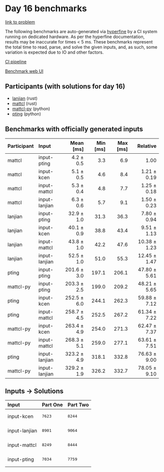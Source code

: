 # Day 16 benchmarks

[link to problem](https://adventofcode.com/2023/day/16)

The following benchmarks are auto-generated via
[hyperfine](https://github.com/sharkdp/hyperfine) by a CI system running on
dedicated hardware. As per the hyperfine documentation, results may be
inaccurate for times < 5 ms. These benchmarks represent the total time to read,
parse, and solve the given inputs, and, as such, some variation is expected due
to IO and other factors.

[CI pipeline](http://ci.papercode.net:8080/teams/main/pipelines/aoc2023)

[Benchmark web UI](https://aoc.ancalagon.black)


## Participants (with solutions for day 16)

- [lanjian](https://github.com/lanjian/aoc-2023) (rust)
- [mattcl](https://github.com/mattcl/aoc2023) (rust)
- [mattcl-py](https://github.com/mattcl/aoc2023-py) (python)
- [pting](https://github.com/pting/aoc2023) (python)


## Benchmarks with officially generated inputs

| Participant | Input | Mean [ms] | Min [ms] | Max [ms] | Relative |
|:---|:---|---:|---:|---:|---:|
| mattcl | input-pting | 4.2 ± 0.5 | 3.3 | 6.9 | 1.00 |
| mattcl | input-kcen | 5.1 ± 0.5 | 4.6 | 8.4 | 1.21 ± 0.19 |
| mattcl | input-mattcl | 5.3 ± 0.4 | 4.8 | 7.7 | 1.25 ± 0.18 |
| mattcl | input-lanjian | 6.3 ± 0.6 | 5.7 | 9.1 | 1.50 ± 0.23 |
| lanjian | input-pting | 32.9 ± 1.0 | 31.3 | 36.3 | 7.80 ± 0.94 |
| lanjian | input-kcen | 40.1 ± 0.9 | 38.8 | 43.4 | 9.51 ± 1.13 |
| lanjian | input-mattcl | 43.8 ± 1.0 | 42.2 | 47.6 | 10.38 ± 1.23 |
| lanjian | input-lanjian | 52.5 ± 1.0 | 51.0 | 55.3 | 12.45 ± 1.47 |
| pting | input-pting | 201.6 ± 3.0 | 197.1 | 206.1 | 47.80 ± 5.61 |
| mattcl-py | input-pting | 203.3 ± 2.5 | 199.0 | 209.2 | 48.21 ± 5.65 |
| pting | input-kcen | 252.5 ± 6.0 | 244.1 | 262.3 | 59.88 ± 7.12 |
| pting | input-mattcl | 258.7 ± 4.5 | 252.5 | 267.2 | 61.34 ± 7.22 |
| mattcl-py | input-kcen | 263.4 ± 4.9 | 254.0 | 271.3 | 62.47 ± 7.37 |
| mattcl-py | input-mattcl | 268.3 ± 5.1 | 259.0 | 277.1 | 63.61 ± 7.51 |
| pting | input-lanjian | 323.2 ± 4.9 | 318.1 | 332.8 | 76.63 ± 9.00 |
| mattcl-py | input-lanjian | 329.2 ± 1.9 | 326.2 | 332.7 | 78.05 ± 9.10 |


## Inputs -> Solutions

| Input | Part One | Part Two |
|:---|:---|:---|
|input-kcen|<pre>7623</pre>|<pre>8244</pre>|
|input-lanjian|<pre>8901</pre>|<pre>9064</pre>|
|input-mattcl|<pre>8249</pre>|<pre>8444</pre>|
|input-pting|<pre>7034</pre>|<pre>7759</pre>|